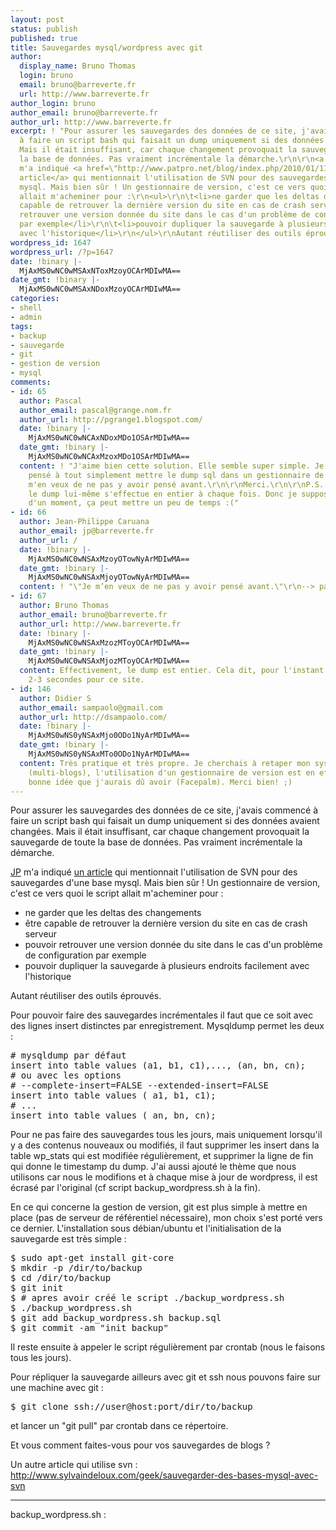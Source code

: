 ```yaml
---
layout: post
status: publish
published: true
title: Sauvegardes mysql/wordpress avec git
author:
  display_name: Bruno Thomas
  login: bruno
  email: bruno@barreverte.fr
  url: http://www.barreverte.fr
author_login: bruno
author_email: bruno@barreverte.fr
author_url: http://www.barreverte.fr
excerpt: ! "Pour assurer les sauvegardes des données de ce site, j'avais commencé
  à faire un script bash qui faisait un dump uniquement si des données avaient changées.
  Mais il était insuffisant, car chaque changement provoquait la sauvegarde de toute
  la base de données. Pas vraiment incrémentale la démarche.\r\n\r\n<a href=\"/author/jp\">JP</a>
  m'a indiqué <a href=\"http://www.patpro.net/blog/index.php/2010/01/11/1347-sauvegarde-de-bases-mysql-via-svn/\">un
  article</a> qui mentionnait l'utilisation de SVN pour des sauvegardes d'une base
  mysql. Mais bien sûr ! Un gestionnaire de version, c'est ce vers quoi le script
  allait m'acheminer pour :\r\n<ul>\r\n\t<li>ne garder que les deltas des changements</li>\r\n\t<li>être
  capable de retrouver la dernière version du site en cas de crash serveur</li>\r\n\t<li>pouvoir
  retrouver une version donnée du site dans le cas d'un problème de configuration
  par exemple</li>\r\n\t<li>pouvoir dupliquer la sauvegarde à plusieurs endroits facilement
  avec l'historique</li>\r\n</ul>\r\nAutant réutiliser des outils éprouvés.\r\n\r\n"
wordpress_id: 1647
wordpress_url: /?p=1647
date: !binary |-
  MjAxMS0wNC0wMSAxNToxMzoyOCArMDIwMA==
date_gmt: !binary |-
  MjAxMS0wNC0wMSAxNDoxMzoyOCArMDIwMA==
categories:
- shell
- admin
tags:
- backup
- sauvegarde
- git
- gestion de version
- mysql
comments:
- id: 65
  author: Pascal
  author_email: pascal@grange.nom.fr
  author_url: http://pgrange1.blogspot.com/
  date: !binary |-
    MjAxMS0wNC0wNCAxNDoxMDo1OSArMDIwMA==
  date_gmt: !binary |-
    MjAxMS0wNC0wNCAxMzoxMDo1OSArMDIwMA==
  content: ! "J'aime bien cette solution. Elle semble super simple. Je n'aurais pas
    pensé à tout simplement mettre le dump sql dans un gestionnaire de version. \r\n\r\nJe
    m'en veux de ne pas y avoir pensé avant.\r\n\r\nMerci.\r\n\r\nP.S. bon par contre
    le dump lui-même s'effectue en entier à chaque fois. Donc je suppose qu'au bout
    d'un moment, ça peut mettre un peu de temps :("
- id: 66
  author: Jean-Philippe Caruana
  author_email: jp@barreverte.fr
  author_url: /
  date: !binary |-
    MjAxMS0wNC0wNSAxMzoyOTowNyArMDIwMA==
  date_gmt: !binary |-
    MjAxMS0wNC0wNSAxMjoyOTowNyArMDIwMA==
  content: ! "\"Je m’en veux de ne pas y avoir pensé avant.\"\r\n--> pareil..."
- id: 67
  author: Bruno Thomas
  author_email: bruno@barreverte.fr
  author_url: http://www.barreverte.fr
  date: !binary |-
    MjAxMS0wNC0wNSAxMzozMToyOCArMDIwMA==
  date_gmt: !binary |-
    MjAxMS0wNC0wNSAxMjozMToyOCArMDIwMA==
  content: Effectivement, le dump est entier. Cela dit, pour l'instant ça représente
    2-3 secondes pour ce site.
- id: 146
  author: Didier S
  author_email: sampaolo@gmail.com
  author_url: http://dsampaolo.com/
  date: !binary |-
    MjAxMS0wNS0yNSAxMjo0ODo1NyArMDIwMA==
  date_gmt: !binary |-
    MjAxMS0wNS0yNSAxMTo0ODo1NyArMDIwMA==
  content: Très pratique et très propre. Je cherchais à retaper mon système de backup
    (multi-blogs), l'utilisation d'un gestionnaire de version est en effet une grosse
    bonne idée que j'aurais dû avoir (Facepalm). Merci bien! ;)
---
```

<p>Pour assurer les sauvegardes des données de ce site, j'avais commencé à faire un script bash qui faisait un dump uniquement si des données avaient changées. Mais il était insuffisant, car chaque changement provoquait la sauvegarde de toute la base de données. Pas vraiment incrémentale la démarche.</p>
<p><a href="/author/jp">JP</a> m'a indiqué <a href="http://www.patpro.net/blog/index.php/2010/01/11/1347-sauvegarde-de-bases-mysql-via-svn/">un article</a> qui mentionnait l'utilisation de SVN pour des sauvegardes d'une base mysql. Mais bien sûr ! Un gestionnaire de version, c'est ce vers quoi le script allait m'acheminer pour :</p>
<ul>
<li>ne garder que les deltas des changements</li>
<li>être capable de retrouver la dernière version du site en cas de crash serveur</li>
<li>pouvoir retrouver une version donnée du site dans le cas d'un problème de configuration par exemple</li>
<li>pouvoir dupliquer la sauvegarde à plusieurs endroits facilement avec l'historique</li>
</ul>
<p>Autant réutiliser des outils éprouvés.</p>
<p><a id="more"></a><a id="more-1647"></a>Pour pouvoir faire des sauvegardes incrémentales il faut que ce soit avec des lignes insert distinctes par enregistrement. Mysqldump permet les deux :</p>
<pre lang="sql"># mysqldump par défaut
insert into table values (a1, b1, c1),..., (an, bn, cn);
# ou avec les options
# --complete-insert=FALSE --extended-insert=FALSE
insert into table values ( a1, b1, c1);
# ...
insert into table values ( an, bn, cn);</pre>
<p>Pour ne pas faire des sauvegardes tous les jours, mais uniquement lorsqu'il y a des contenus nouveaux ou modifiés, il faut supprimer les insert dans la table wp_stats qui est modifiée régulièrement, et supprimer la ligne de fin qui donne le timestamp du dump. J'ai aussi ajouté le thème que nous utilisons car nous le modifions et à chaque mise à jour de wordpress, il est écrasé par l'original (cf script backup_wordpress.sh à la fin).</p>
<p>En ce qui concerne la gestion de version, git est plus simple à mettre en place (pas de serveur de référentiel nécessaire), mon choix s'est porté vers ce dernier. L'installation sous débian/ubuntu et l'initialisation de la sauvegarde est très simple :</p>
<pre lang="bash">$ sudo apt-get install git-core
$ mkdir -p /dir/to/backup
$ cd /dir/to/backup
$ git init
$ # apres avoir créé le script ./backup_wordpress.sh
$ ./backup_wordpress.sh
$ git add backup_wordpress.sh backup.sql
$ git commit -am "init backup"</pre>
<p>Il reste ensuite à appeler le script régulièrement par crontab (nous le faisons tous les jours).</p>
<p>Pour répliquer la sauvegarde ailleurs avec git et ssh nous pouvons faire sur une machine avec git :</p>
<pre lang="bash">$ git clone ssh://user@host:port/dir/to/backup</pre>
<p>et lancer un "git pull" par crontab dans ce répertoire.</p>
<p>Et vous comment faites-vous pour vos sauvegardes de blogs ?</p>
<p>Un autre article qui utilise svn :<br />
<a href="http://www.sylvaindeloux.com/geek/sauvegarder-des-bases-mysql-avec-svn">http://www.sylvaindeloux.com/geek/sauvegarder-des-bases-mysql-avec-svn</a></p>
<hr />
<p>backup_wordpress.sh :</p>
<p><script src="https://gist.github.com/898085.js"> </script>&nbsp;</p>
